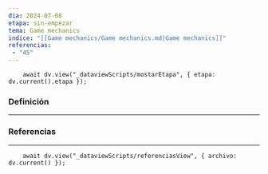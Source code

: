 ```yaml
---
dia: 2024-07-08
etapa: sin-empezar
tema: Game mechanics
indice: "[[Game mechanics/Game mechanics.md|Game mechanics]]"
referencias: 
 - "45"
---
```

```dataviewjs
	await dv.view("_dataviewScripts/mostarEtapa", { etapa: dv.current().etapa });
```
### Definición
---




### Referencias
---
```dataviewjs
	await dv.view("_dataviewScripts/referenciasView", { archivo: dv.current() });
```